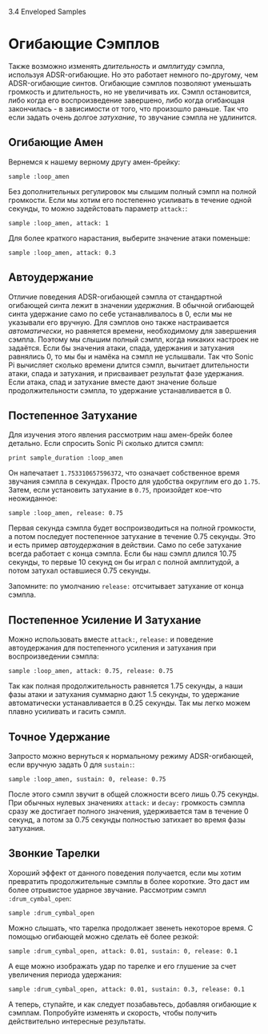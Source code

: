 3.4 Enveloped Samples

# Огибающие Сэмплов 

Также возможно изменять *длительность* и *амплитуду* сэмпла, используя
ADSR-огибающие. Но это работает немного по-другому, чем ADSR-огибающие синтов.
Огибающие сэмплов позволяют уменьшать громкость и длительность, но не 
увеличивать их. Сэмпл остановится, либо когда его воспроизведение завершено,
либо когда огибающая закончилась - в зависимости от того, что произошло раньше.
Так что если задать очень долгое *затухание*, то звучание сэмпла не удлинится.

## Огибающие Амен

Вернемся к нашему верному другу амен-брейку:

```
sample :loop_amen
```

Без дополнительных регулировок мы слышим полный сэмпл на полной громкости.
Если мы хотим его постепенно усиливать в течение одной секунды, то можно
задейстовать параметр `attack:`:

```
sample :loop_amen, attack: 1
```

Для более краткого нарастания, выберите значение атаки поменьше:

```
sample :loop_amen, attack: 0.3
```

## Автоудержание

Отличие поведения ADSR-огибающей сэмпла от стандартной огибающей синта лежит в
значении *удержания*. В обычной огибающей синта удержание само по себе
устанавливалось в 0, если мы не указывали его вручную. Для сэмплов оно также
настраивается *автоматически*, но равняется времени, необходимому для
завершения сэмпла. Поэтому мы слышим полный сэмпл, когда никаких настроек не
задаётся. Если бы значения атаки, спада, удержания и затухания равнялись 0, то
мы бы и намёка на сэмпл не услышвали. Так что Sonic Pi вычисляет сколько
времени длится сэмпл, вычитает длительности атаки, спада и затухания, и
присваивает результат фазе удержания. Если атака, спад и затухание вместе дают
значение больше продолжительности сэмпла, то удержание устанавливается в 0.

## Постепенное Затухание

Для изучения этого явления рассмотрим наш амен-брейк более детально. Если
спросить Sonic Pi сколько длится сэмпл:

```
print sample_duration :loop_amen
```

Он напечатает `1.753310657596372`, что означает собственное время звучания
сэмпла в секундах. Просто для удобства округлим его до `1.75`. Затем, если
установить затухание в `0.75`, произойдет кое-что неожиданное:

```
sample :loop_amen, release: 0.75
```

Первая секунда сэмпла будет воспроизводиться на полной громкости, а потом
последует постепенное затухание в течение 0.75 секунды. Это и есть пример
*автоудержания* в действии. Само по себе затухание всегда работает с конца
сэмпла. Если бы наш сэмпл длился 10.75 секунды, то первые 10 секунд он бы играл
с полной амплитудой, а потом затухал оставшиеся 0.75 секунды.

Запомните: по умолчанию `release:` отсчитывает затухание от конца сэмпла.

## Постепенное Усиление И Затухание

Можно использовать вместе `attack:`, `release:` и поведение автоудержания для
постепенного усиления и затухания при воспроизведении сэмпла:

```
sample :loop_amen, attack: 0.75, release: 0.75
```

Так как полная продолжительность равняется 1.75 секунды, а наши фазы атаки и
затухания суммарно дают 1.5 секунды, то удержание автоматически устанавливается
в 0.25 секунды. Так мы легко можем плавно усиливать и гасить сэмпл.

## Точное Удержание

Запросто можно вернуться к нормальному режиму ADSR-огибающей, если вручную
задать 0 для `sustain:`:

```
sample :loop_amen, sustain: 0, release: 0.75
```

После этого сэмпл звучит в общей сложности всего лишь 0.75 секунды. При обычных
нулевых значениях `attack:` и `decay:` громкость сэмпла сразу же достигает
полного значения, удерживается там в течение 0 секунд, а потом за 0.75 секунды
полностью затихает во время фазы затухания.

## Звонкие Тарелки

Хороший эффект от данного поведения получается, если мы хотим превратить
продолжительные сэмплы в более короткие. Это даст им более отрывистое ударное
звучание. Рассмотрим сэмпл `:drum_cymbal_open`:

```
sample :drum_cymbal_open
```

Можно слышать, что тарелка продолжает звенеть некоторое время. С помощью
огибающей можно сделать её более резкой:

```
sample :drum_cymbal_open, attack: 0.01, sustain: 0, release: 0.1
```

А еще можно изображать удар по тарелке и его глушение за счет увеличения
периода удержания:

```
sample :drum_cymbal_open, attack: 0.01, sustain: 0.3, release: 0.1
```

А теперь, ступайте, и как следует позабавьтесь, добавляя огибающие к сэмплам.
Попробуйте изменять и скорость, чтобы получить действительно интересные
результаты.

